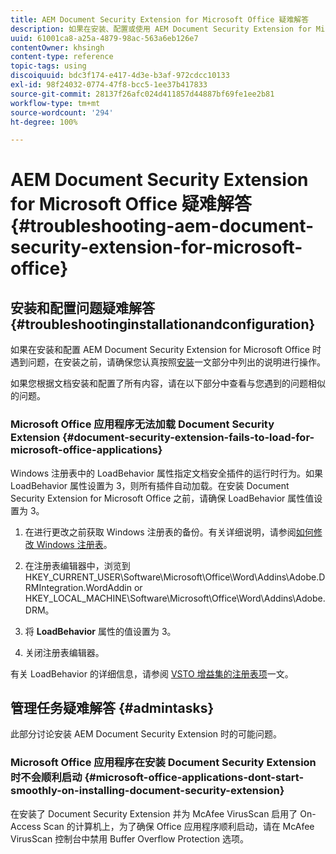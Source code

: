 ```yaml
---
title: AEM Document Security Extension for Microsoft Office 疑难解答
description: 如果在安装、配置或使用 AEM Document Security Extension for Microsoft Office 时遇到问题，请按照本文档中列出的说明进行操作。
uuid: 61001ca8-a25a-4879-98ac-563a6eb126e7
contentOwner: khsingh
content-type: reference
topic-tags: using
discoiquuid: bdc3f174-e417-4d3e-b3af-972cdcc10133
exl-id: 98f24032-0774-47f8-bcc5-1ee37b417833
source-git-commit: 28137f26afc024d411857d44887bf69fe1ee2b81
workflow-type: tm+mt
source-wordcount: '294'
ht-degree: 100%

---
```


# AEM Document Security Extension for Microsoft Office 疑难解答{#troubleshooting-aem-document-security-extension-for-microsoft-office}

## 安装和配置问题疑难解答 {#troubleshootinginstallationandconfiguration}

如果在安装和配置 AEM Document Security Extension for Microsoft Office 时遇到问题，在安装之前，请确保您认真按照[安装](installing-configuring-aemdsext.md)一文部分中列出的说明进行操作。

如果您根据文档安装和配置了所有内容，请在以下部分中查看与您遇到的问题相似的问题。

### Microsoft Office 应用程序无法加载 Document Security Extension {#document-security-extension-fails-to-load-for-microsoft-office-applications}

Windows 注册表中的 LoadBehavior 属性指定文档安全插件的运行时行为。如果 LoadBehavior 属性设置为 3，则所有插件自动加载。在安装 Document Security Extension for Microsoft Office 之前，请确保 LoadBehavior 属性值设置为 3。

1. 在进行更改之前获取 Windows 注册表的备份。有关详细说明，请参阅[如何修改 Windows 注册表](https://support.microsoft.com/en-us/kb/136393)。
1. 在注册表编辑器中，浏览到 HKEY_CURRENT_USER\Software\Microsoft\Office\Word\Addins\Adobe.DRMIntegration.WordAddin or HKEY_LOCAL_MACHINE\Software\Microsoft\Office\Word\Addins\Adobe.DRM。
1. 将 **LoadBehavior** 属性的值设置为 3。

1. 关闭注册表编辑器。

有关 LoadBehavior 的详细信息，请参阅 [VSTO 增益集的注册表项](https://msdn.microsoft.com/en-us/library/bb386106.aspx#LoadBehavior)一文。

## 管理任务疑难解答 {#admintasks}

此部分讨论安装 AEM Document Security Extension 时的可能问题。

### Microsoft Office 应用程序在安装 Document Security Extension 时不会顺利启动 {#microsoft-office-applications-dont-start-smoothly-on-installing-document-security-extension}

在安装了 Document Security Extension 并为 McAfee VirusScan 启用了 On-Access Scan 的计算机上，为了确保 Office 应用程序顺利启动，请在 McAfee VirusScan 控制台中禁用 Buffer Overflow Protection 选项。
